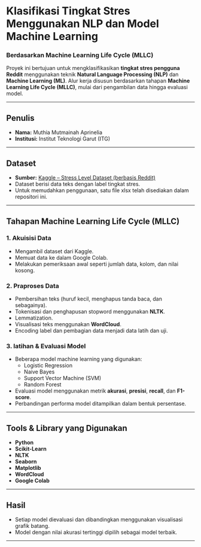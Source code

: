 # Klasifikasi Tingkat Stres Menggunakan NLP dan Model Machine Learning
### Berdasarkan Machine Learning Life Cycle (MLLC)

Proyek ini bertujuan untuk mengklasifikasikan **tingkat stres pengguna Reddit** menggunakan teknik **Natural Language Processing (NLP)** dan **Machine Learning (ML)**. Alur kerja disusun berdasarkan tahapan **Machine Learning Life Cycle (MLLC)**, mulai dari pengambilan data hingga evaluasi model.

---

## Penulis
- **Nama:** Muthia Mutmainah Aprinelia 
- **Institusi:** Institut Teknologi Garut (ITG)

---

## Dataset
- **Sumber:** [Kaggle – Stress Level Dataset (berbasis Reddit)](--)  
- Dataset berisi data teks dengan label tingkat stres.  
- Untuk memudahkan penggunaan, satu file xlsx  telah disediakan dalam repositori ini.  

---

## Tahapan Machine Learning Life Cycle (MLLC)

### 1. Akuisisi Data
- Mengambil dataset dari Kaggle.  
- Memuat data ke dalam Google Colab.  
- Melakukan pemeriksaan awal seperti jumlah data, kolom, dan nilai kosong.

### 2. Praproses Data
- Pembersihan teks (huruf kecil, menghapus tanda baca, dan sebagainya).  
- Tokenisasi dan penghapusan stopword menggunakan **NLTK**.  
- Lemmatization.  
- Visualisasi teks menggunakan **WordCloud**.  
- Encoding label dan pembagian data menjadi data latih dan uji.  

### 3. latihan & Evaluasi Model
- Beberapa model machine learning yang digunakan:  
  - Logistic Regression  
  - Naive Bayes  
  - Support Vector Machine (SVM)  
  - Random Forest  
- Evaluasi model menggunakan metrik **akurasi**, **presisi**, **recall**, dan **F1-score**.  
- Perbandingan performa model ditampilkan dalam bentuk persentase.  

---

## Tools & Library yang Digunakan
- **Python**
- **Scikit-Learn**
- **NLTK**
- **Seaborn**
- **Matplotlib**
- **WordCloud**
- **Google Colab**

---

## Hasil
- Setiap model dievaluasi dan dibandingkan menggunakan visualisasi grafik batang.  
- Model dengan nilai akurasi tertinggi dipilih sebagai model terbaik.  

---
